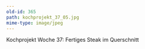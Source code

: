 ```yaml
---
old-id: 365
path: kochprojekt_37_05.jpg
mime-type: image/jpeg
---
```

Kochprojekt Woche 37:
Fertiges Steak im Querschnitt
